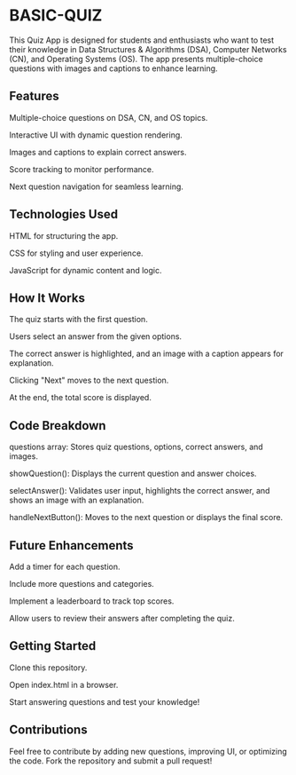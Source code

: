 # BASIC-QUIZ

This Quiz App is designed for students and enthusiasts who want to test their knowledge in Data Structures & Algorithms (DSA), Computer Networks (CN), and Operating Systems (OS). The app presents multiple-choice questions with images and captions to enhance learning.

## Features

Multiple-choice questions on DSA, CN, and OS topics.

Interactive UI with dynamic question rendering.

Images and captions to explain correct answers.

Score tracking to monitor performance.

Next question navigation for seamless learning.

## Technologies Used

HTML for structuring the app.

CSS for styling and user experience.

JavaScript for dynamic content and logic.

## How It Works

The quiz starts with the first question.

Users select an answer from the given options.

The correct answer is highlighted, and an image with a caption appears for explanation.

Clicking "Next" moves to the next question.

At the end, the total score is displayed.

## Code Breakdown

questions array: Stores quiz questions, options, correct answers, and images.

showQuestion(): Displays the current question and answer choices.

selectAnswer(): Validates user input, highlights the correct answer, and shows an image with an explanation.

handleNextButton(): Moves to the next question or displays the final score.

## Future Enhancements

Add a timer for each question.

Include more questions and categories.

Implement a leaderboard to track top scores.

Allow users to review their answers after completing the quiz.

## Getting Started

Clone this repository.

Open index.html in a browser.

Start answering questions and test your knowledge!

## Contributions

Feel free to contribute by adding new questions, improving UI, or optimizing the code. Fork the repository and submit a pull request!
